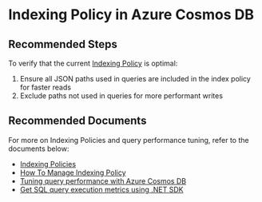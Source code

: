 <properties
	pageTitle="Indexing Policy"
	description="Indexing Policy"
	service="microsoft.documentdb"
	resource="databaseAccounts"
	authors="ginamr"
	ms.author="girobins"
	selfHelpType="resource"
	supportTopicIds="32636795"
	resourceTags=""
	productPesIds="15585"
	cloudEnvironments="MoonCake"
	articleId="cosmosdb-indexing-policy"
	displayOrder="35"
	category="Core (SQL)"
/>

# Indexing Policy in Azure Cosmos DB

## **Recommended Steps**

To verify that the current [Indexing Policy](https://docs.azure.cn/cosmos-db/how-to-manage-indexing-policy) is optimal:

1. Ensure all JSON paths used in queries are included in the index policy for faster reads
2. Exclude paths not used in queries for more performant writes

## **Recommended Documents**

For more on Indexing Policies and query performance tuning, refer to the documents below:

* [Indexing Policies](https://docs.azure.cn/cosmos-db/indexing-policies)
* [How To Manage Indexing Policy](https://docs.azure.cn/cosmos-db/how-to-manage-indexing-policy)
* [Tuning query performance with Azure Cosmos DB](https://docs.azure.cn/cosmos-db/sql-api-sql-query-metrics)
* [Get SQL query execution metrics using .NET SDK](https://docs.azure.cn/cosmos-db/profile-sql-api-query)
